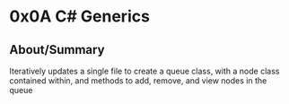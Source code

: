 # 0x0A C# Generics

## About/Summary
Iteratively updates a single file to create a queue class, with a node class contained within, and methods to add, remove, and view nodes in the queue